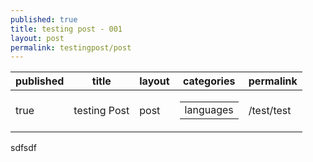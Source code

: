 ```yaml
---
published: true
title: testing post - 001 
layout: post
permalink: testingpost/post
---
```

<article class="markdown-body entry-content" itemprop="text"><table data-table-type="yaml-metadata">
  <thead>
  <tr>
  <th>published</th>

  <th>title</th>

  <th>layout</th>

  <th>categories</th>

  <th>permalink</th>
  </tr>
  </thead>
  <tbody>
  <tr>
  <td><div>true</div></td>

  <td><div>testing Post</div></td>

  <td><div>post</div></td>

  <td><div><table>
  <tbody>
  <tr>
  <td><div>languages</div></td>
  </tr>
  </tbody>
</table></div></td>

  <td><div>/test/test</div></td>
  </tr>
  </tbody>
</table>

<p> sdfsdf  </p>
</article>